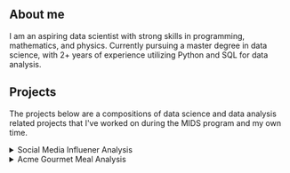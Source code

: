 ## About me 

I am an aspiring data scientist with strong skills in programming, mathematics, and physics. Currently pursuing a master degree in data science, with 2+ years of experience utilizing Python and SQL for data analysis.

## Projects

The projects below are a compositions of data science and data analysis related projects that I've worked on during the MIDS program and my own time. 

<details>
  <summary> Social Media Influener Analysis</summary>
  
  Description: 
  
  Language: Python
  Code Management: GitHub, Jupyter Notebook
  
</details>

<details>
  <summary> Acme Gourmet Meal Analysis </summary>
  
  Description: 
  
  Language: Python, SQL
  Code Management: GitHub, Jupyter Notebook, PostreSQL
  
</details>
